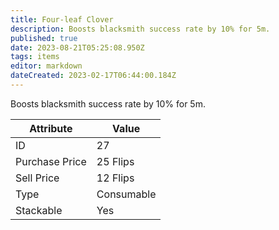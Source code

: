 ```yaml
---
title: Four-leaf Clover
description: Boosts blacksmith success rate by 10% for 5m.
published: true
date: 2023-08-21T05:25:08.950Z
tags: items
editor: markdown
dateCreated: 2023-02-17T06:44:00.184Z
---
```


Boosts blacksmith success rate by 10% for 5m.

|Attribute|Value|
|-|-|
|ID|27|
|Purchase Price|25 Flips|
|Sell Price|12 Flips|
|Type|Consumable|
|Stackable|Yes|

